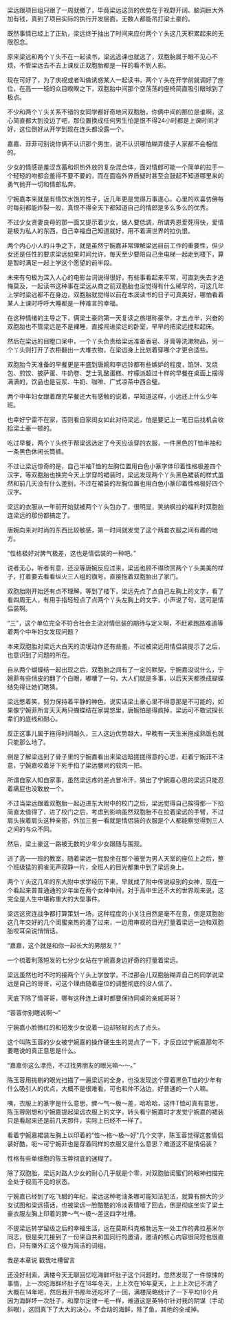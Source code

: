 梁远跟项目组只跟了一周就撤了，毕竟梁远这货的优势在于视野开阔、脑洞巨大外加有钱，真到了项目实际的执行开发层面，无数人都能吊打梁土豪的。

既然事情已经上了正轨，梁远终于抽出了时间来应付两个丫头这几天积累起来的无限怨念。

原来梁远和两个丫头不在一起读书，梁远逃课也就逃了，双胞胎属于眼不见心不烦，不管梁远去不去上课反正双胞胎都是一样的看不到人影。

现在可好了，为了庆祝或者叫做诱惑某人一起读书，两个丫头在开学前就调好了座位，在高一一班的众目睽睽之下，双胞胎中间那个空荡荡的座椅简直吸引眼球到了极点。

不少和两个丫头关系不错的女同学都好奇地问双胞胎，你俩中间的那位是谁啊，这心简直都大到没边了吧，那位置换成任何男生怕是恨不得24小时都是上课时间才好，这位倒好从开学到现在连头都没露一个。

嘉嘉、菲菲可别说你俩不认识那个男生，说不认识哪怕糊弄傻子人家都不会相信的。

少女的情感是羞涩含蓄和炽热外放的复杂混合体，面对情郎可能一个简单的拉手一个轻轻的吻都会羞得不要不要的，而在面临外界质疑时甚至会鼓起不知道哪里来的勇气抛开一切和情郎私奔。

宁婉嘉本来就是有情饮水饱的性子，近几年更是觉得万事遂心，心里的欢喜仿佛每时每刻都能炸裂一般，真恨不得全天下都知道自己的情郎是多么多么的优秀。

不过少女贤妻良母的那一面又提示着少女，做人要低调，所谓秀恩爱死得快，爱情是极为私人的东西，自己幸福自己知道就好，用不着满世界的拉仇恨。

两个内心小人的斗争之下，就是虽然宁婉嘉非常理解梁远目前工作的重要性，但少女还是任性的要求梁远如果时间允许，每天至少要陪自己坐电梯一起走到楼下，算是暂时满足一起上学这个愿望的前半段。

未来有句极为深入人心的电影台词说得很好，有些事看起来平常，可直到失去才追悔莫及，一起读书这种事在梁远从商之前双胞胎也没觉得有什么稀罕的，可这几年上学时梁远都不在身边，双胞胎就觉得以前在本溪读书的日子可真美好，哪怕看着某人上课时呼呼大睡都是一种难言的幸福。

在这种情绪的主导之下，俩梁土豪的第一天复读之旅堪称豪华，才五点半，兴奋的双胞胎也不管梁远是不是裸睡，直接闯进梁远的卧室，早早的把梁远搅和起床。

然后在梁远的目瞪口呆中，一个丫头负责给梁远准备香皂、牙膏等洗漱物品，另一个丫头则打开了衣柜翻出一大堆衣物，在梁远身上比划着穿哪个才更合适些。

双胞胎今天准备的早餐更是丰盛到唐婉和李远铃都有些嫉妒的程度，馅饼、叉烧包、煎饺、披萨蛋、牛奶卷、芝士乳酪蛋糕、柠檬派超过十样的早餐在桌面上摆得满满的，饮品也是豆浆、牛奶、咖啡、广式凉茶中西合璧。

两个中年妇女跟着蹭完早餐还大有感触的说着，早知道这样，小远还上什么少年班。

也幸好宁雷不在家，否则看自家闺女如此对待梁远，怕是要记上一笔日后找机会收拾梁土豪一顿的。

吃过早餐，两个丫头终于帮梁远选定了今天应该穿的衣服，一件黑色的T恤半袖和一条黑色休闲长筒裤。

不过让梁远惊奇的是，自己半袖T恤的左胸位置用白色小篆字体印着性格极差四个汉字，等双胞胎也换完今天上学穿的裙装时，梁远发现两个丫头黑色裙装的样式虽然和前几天没有什么差别，不过在裙装的左胸位置也用白色小篆印着性格极好四个汉字。

梁远的衣服从一年前开始就被两个丫头包办了，很明显，笑纳枫拉的福利时双胞胎连梁远的那份都搞定了。

唐婉向来对时尚的东西比较敏感，第一时间就发觉了这个两套衣服之间有趣的地方。

“性格极好对脾气极差，这也是情侣装的一种吧。”

说者无心，听者有意，还没等唐婉反应过来，梁远也顾不得欣赏两个丫头美美的样子，打着要去看看纵火三人组的旗号，直接拖着双胞胎出了家门。

双胞胎刚开始还有点不理解，等到了楼下，梁远先点了点自己左胸上的文字，看了看四周无人，有用手指轻轻点了点两个丫头左胸上的文字，小声说了句，这可是情侣装啊。

“三"，这个单位完全不符合社会主流对情侣装的期待与定义啊，不赶紧跑路难道等着两个中年妇女发现问题？

本来双胞胎对梁远大白天的流氓动作还有些羞，不过被梁远用情侣装提示了之后，也意识到了问题的所在。

自从两个蝴蝶结一起出现之后，双胞胎之间有了一定的默契，宁婉嘉没说什么，宁婉菲有些俏皮的翻了个白眼，嘟囔了一句，大人们就是多事，以后天天都换成蝴蝶结免得让她们瞎猜。

梁远憋着笑，努力保持着平静的神色，说实话梁土豪心里不得意那是不可能的，如果像宁婉菲所言天天两只蝴蝶结在家晃悠里，唐婉怕是得疯掉，梁远可不敢试探长辈们的底线和耐心。

反正这事儿属于拖得时间越久，三人这边优势越大，早晚有一天生米拖成熟饭也就只能那么地了。

倒是了解梁远到了骨子里的宁婉嘉看出来梁远暗搓搓得意的心思，赶着宁婉菲不注意，宁婉嘉咬着牙下死手掐了梁远腰间的软肉一把。

所谓自家人知自家事，虽然梁远疼的差点冒冷汗，猜出了宁婉嘉心思的梁远只能忍着痛屁也没敢放一个。

不过当梁远跟着双胞胎一起迈进东大附中的校门之后，梁远觉得自己挨得那一下掐简直太值得了，进了校门之后，考虑到影响虽然双胞胎不在拉着梁远的手臂，不过肩头挨着肩头这种亲密，外加三套一看就是情侣装的衣服是个人都能察觉得到三人之间的与众不同。

然后，梁土豪这一路被无数的少年少女跟随与围观。

进了高一一班的教室，随着梁远一屁股坐在那个被誉为男人天堂的座位上之后，整个班级猛的鸦雀无声寂静一片，全班人的目光都集中到了梁远身上。

两个丫头这几年的东大附中求学经历下来，早就成了附中传说级别的女神，现在一个看起来普普通通的少年坐在两个女神中间，对于高中生还不大的世界观来说，这完全是人生中堪称重大的大型事件。

梁远这货连战争都打算策划一场，这种程度的小关注自然是毫不在意，倒是双胞胎这几年交好的几个闺蜜亲热的凑了过来，一边用审视的目光打量着梁远一边和双胞胎咬耳朵说悄悄话。

“嘉嘉，这个就是和你一起长大的男朋友？”

一个梳着利落短发的七分少女站在宁婉嘉身边好奇的打量着梁远。

梁远虽然也时不时的接两个丫头上学放学，不过那会儿双胞胎糊弄自己的同学说梁远是自己的哥哥，可这个理由随着座位的调整彻底的没人信了。

天底下除了情哥哥，哪有这种连上课时都要保持同桌的亲戚哥哥？

“蓉蓉你别瞎说啊～”

宁婉嘉小脸微红的和短发少女说着一边却轻轻的点了点头。

这个叫陈玉蓉的少女被宁婉嘉的操作硬生生的晃点了一下，才反应过宁婉嘉那句不要瞎说的真正意思是什么。

“嘉嘉你这么漂亮，不过找男朋友的眼光嘛～～。”

陈玉蓉用挑剔的眼光扫描了一遍梁远的全身，也没发现这个穿着黑色T恤的少年有什么吸引人的优点，大概不是很难看，可也和帅不沾边，好普通的一个人嘛。

咦，衣服上的篆字是什么意思，脾～气～极～差，哈哈哈，这件T恤可真有意思，陈玉蓉刚想和宁婉嘉提起梁远衣服上的文字，转头看宁婉嘉时才发觉宁婉嘉的裙装只是看起来还是前几天那件，实际上已经不一样了。

看着宁婉嘉裙装左胸上以印着的“性～格～极～好"几个文字，陈玉蓉觉得这套情侣装好酷，呃～可宁婉菲也是穿着同样的衣服又是什么意思？难道这不是情侣装？

性格有些单细胞的陈玉蓉彻底的迷糊了。

除了双胞胎，梁远对路人少女的耐心几乎就是个零，对双胞胎闺蜜们的眼神扫描完全处于视而不见的状态。

宁婉嘉已经到了吃飞醋的年纪，梁远这种老油条哪可能知法犯法，就算有胆大的少女试图和梁远搭话，也被梁远一脸酷酷的冷淡表情噎了回去，倒是彻底坐实了梁土豪衣服左胸上印着的脾～气～极～差这四字吐槽。

不提梁远转学留级之后的幸福生活，远在莫斯科克格勃远东一处工作的弗拉基米尔同志，很是突兀接到了一份来自共和国同行的邀请，邀请的核心内容很简短也很直白，只有赚外汇这个极为简洁的词组。

我是本章说 戳我吐槽留言

还没好利索，满楼今天无聊回忆吃海鲜坏肚子这个问题时，忽然发现了一件惊悚的事情，上一次吃海鲜坏肚子在18年冬天，上上次在16年夏天，上上上次记不清了大概在14年吧，然后我开书那年还吃坏了一回，满楼简略统计了一下平均18个月因为海鲜坏一次肚子，和摩尔定律一毛一样，难道这是英特尔针对我的阴谋（手动斜眼），这回真下了大大的决心，不会动的海鲜，除了鱼，其他的全戒掉。